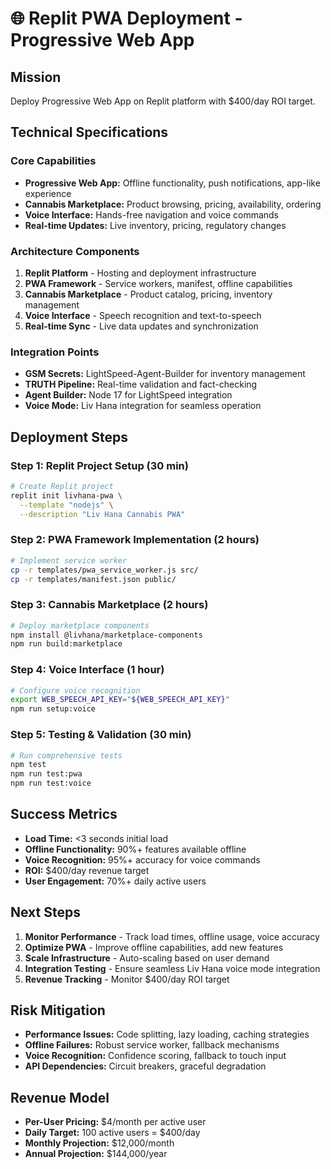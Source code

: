 # 🌐 Replit PWA Deployment - Progressive Web App

## Mission
Deploy Progressive Web App on Replit platform with $400/day ROI target.

## Technical Specifications

### Core Capabilities
- **Progressive Web App:** Offline functionality, push notifications, app-like experience
- **Cannabis Marketplace:** Product browsing, pricing, availability, ordering
- **Voice Interface:** Hands-free navigation and voice commands
- **Real-time Updates:** Live inventory, pricing, regulatory changes

### Architecture Components
1. **Replit Platform** - Hosting and deployment infrastructure
2. **PWA Framework** - Service workers, manifest, offline capabilities
3. **Cannabis Marketplace** - Product catalog, pricing, inventory management
4. **Voice Interface** - Speech recognition and text-to-speech
5. **Real-time Sync** - Live data updates and synchronization

### Integration Points
- **GSM Secrets:** LightSpeed-Agent-Builder for inventory management
- **TRUTH Pipeline:** Real-time validation and fact-checking
- **Agent Builder:** Node 17 for LightSpeed integration
- **Voice Mode:** Liv Hana integration for seamless operation

## Deployment Steps

### Step 1: Replit Project Setup (30 min)
```bash
# Create Replit project
replit init livhana-pwa \
  --template "nodejs" \
  --description "Liv Hana Cannabis PWA"
```

### Step 2: PWA Framework Implementation (2 hours)
```bash
# Implement service worker
cp -r templates/pwa_service_worker.js src/
cp -r templates/manifest.json public/
```

### Step 3: Cannabis Marketplace (2 hours)
```bash
# Deploy marketplace components
npm install @livhana/marketplace-components
npm run build:marketplace
```

### Step 4: Voice Interface (1 hour)
```bash
# Configure voice recognition
export WEB_SPEECH_API_KEY="${WEB_SPEECH_API_KEY}"
npm run setup:voice
```

### Step 5: Testing & Validation (30 min)
```bash
# Run comprehensive tests
npm test
npm run test:pwa
npm run test:voice
```

## Success Metrics
- **Load Time:** <3 seconds initial load
- **Offline Functionality:** 90%+ features available offline
- **Voice Recognition:** 95%+ accuracy for voice commands
- **ROI:** $400/day revenue target
- **User Engagement:** 70%+ daily active users

## Next Steps
1. **Monitor Performance** - Track load times, offline usage, voice accuracy
2. **Optimize PWA** - Improve offline capabilities, add new features
3. **Scale Infrastructure** - Auto-scaling based on user demand
4. **Integration Testing** - Ensure seamless Liv Hana voice mode integration
5. **Revenue Tracking** - Monitor $400/day ROI target

## Risk Mitigation
- **Performance Issues:** Code splitting, lazy loading, caching strategies
- **Offline Failures:** Robust service worker, fallback mechanisms
- **Voice Recognition:** Confidence scoring, fallback to touch input
- **API Dependencies:** Circuit breakers, graceful degradation

## Revenue Model
- **Per-User Pricing:** $4/month per active user
- **Daily Target:** 100 active users = $400/day
- **Monthly Projection:** $12,000/month
- **Annual Projection:** $144,000/year
